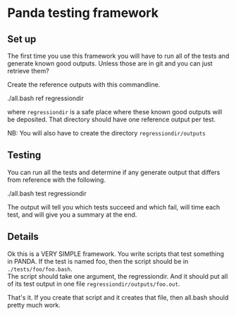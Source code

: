 Panda testing framework
=======================


Set up
------

The first time you use this framework you will have to run all of the tests
and generate known good outputs.  Unless those are in git and you can just
retrieve them?  

Create the reference outputs with this commandline.

  ./all.bash ref regressiondir

where `regressiondir` is a safe place where these known good outputs will be 
deposited.  That directory should have one reference output per test.

NB: You will also have to create the directory `regressiondir/outputs`

Testing
-------

You can run all the tests and determine if any generate output that differs
from reference with the following.

  ./all.bash test regressiondir

The output will tell you which tests succeed and which fail, will time each
test, and will give you a summary at the end.  


Details
-------

Ok this is a VERY SIMPLE framework.
You write scripts that test something in PANDA.
If the test is named foo, then the script should be in `./tests/foo/foo.bash`.  
The script should take one argument, the regressiondir.
And it should put all of its test output in one file `regressiondir/outputs/foo.out`.

That's it.  If you create that script and it creates that file, then all.bash
should pretty much work.



